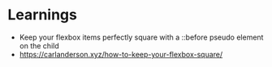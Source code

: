 # Learnings
* Keep your flexbox items perfectly square with a ::before pseudo element on the child
* https://carlanderson.xyz/how-to-keep-your-flexbox-square/
